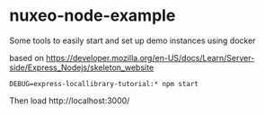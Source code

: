 # nuxeo-node-example

Some tools to easily start and set up demo instances using docker

based on https://developer.mozilla.org/en-US/docs/Learn/Server-side/Express_Nodejs/skeleton_website

    DEBUG=express-locallibrary-tutorial:* npm start
    
    
Then load http://localhost:3000/

